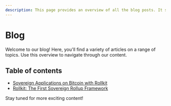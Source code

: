 ```yaml
---
description: This page provides an overview of all the blog posts. It serves as a central hub for all the blog content.
---
```


# Blog

Welcome to our blog! Here, you'll find a variety of articles on a range of topics. Use this overview to navigate through our content.

## Table of contents

- [Sovereign Applications on Bitcoin with Rollkit](/blog/sovereign-rollups-on-bitcoin)
- [Rollkit: The First Sovereign Rollup Framework](/blog/rollkit-the-first-sovereign-rollup-framework.md)

Stay tuned for more exciting content!
